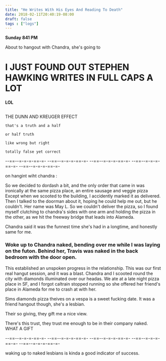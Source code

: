 ```yaml
---
title: "He Writes With His Eyes And Reading To Death"
date: 2018-02-11T20:40:19-08:00
draft: false
tags : ["logs"]
---
```


**Sunday 841 PM**

About to hangout with Chandra, she's going to


# I JUST FOUND OUT STEPHEN HAWKING WRITES IN FULL CAPS A LOT

#### LOL

##


THE DUNN AND KREUGER EFFECT


```
that's a truth and a half

or half truth

like wrong but right

totally false yet correct

```

--==--=-=-=-==-=- --==--=-=-=-==-=- --==--=-=-=-==-=- --==--=-=-=-==-=- --==--=-=-=-==-=-

on hangint wiht chandra :

So we decided to dordash a bit, and the only order that came in was ironically at the same pizza place, an entire sausage and veggie pizza Except when we scooted to the building, I accidently marked it as delivered. Then I talked to the doorman about it, hoping he could help me out, but he couldn't. Her name was May L. So we couldn't deliver the pizza, so I found myself clutching to chandra's sides with one arm and holding the pizza in the other, as we hit the freeway bridge that leads into Alameda.

Chandra said it was the funnest time she's had in a longtime, and honestly same for me.

### Woke up to Chandra naked, bending over me while I was laying on the futon. Behind her, Travis was naked in the back bedroom with the door open.

This established an unspoken progress in the relationship. This was our first real hangut session, and it was a blast. Chandra and I scooted round the city with diamonds illuminated over our headas. We ate at a late night pizza place in SF, and I forgot caltrain stopped running so she offered her friend's place in Alameda for me to crash at with her.


Sims diamonds pizza theives on a vespa is a sweet fucking date. It was a friend hangout though, she's a lesbian.

Their so giving, they gift me a nice view.  

There's this trust, they trust me enough to be in their company naked. WHAT A GIFT

--==--=-=-=-==-=- --==--=-=-=-==-=- --==--=-=-=-==-=- --==--=-=-=-==-=- --==--=-=-=-==-=-


waking up to naked lesbians is kinda a good indicator of success.
